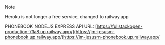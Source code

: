> [!NOTE]  
> Heroku is not longer a free service, changed to railway.app

PHONEBOOK NODE.JS EXPRESS API URL: [https://fullstackopen-production-71a8.up.railway.app/](https://jm-jesusm-phonebook.up.railway.app/)https://jm-jesusm-phonebook.up.railway.app/
